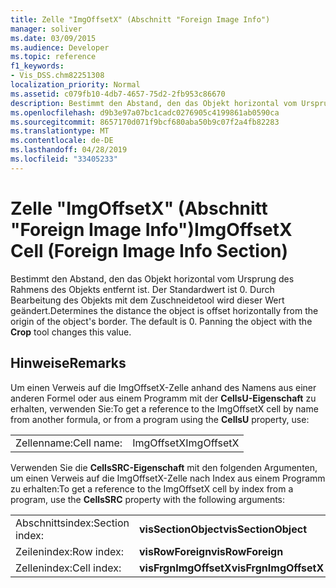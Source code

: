 ```yaml
---
title: Zelle "ImgOffsetX" (Abschnitt "Foreign Image Info")
manager: soliver
ms.date: 03/09/2015
ms.audience: Developer
ms.topic: reference
f1_keywords:
- Vis_DSS.chm82251308
localization_priority: Normal
ms.assetid: c079fb10-4db7-4657-75d2-2fb953c86670
description: Bestimmt den Abstand, den das Objekt horizontal vom Ursprung des Rahmens des Objekts entfernt ist. Der Standardwert ist 0. Durch Bearbeitung des Objekts mit dem Zuschneidetool wird dieser Wert geändert.
ms.openlocfilehash: d9b3e97a07bc1cadc0276905c4199861ab0590ca
ms.sourcegitcommit: 8657170d071f9bcf680aba50b9c07f2a4fb82283
ms.translationtype: MT
ms.contentlocale: de-DE
ms.lasthandoff: 04/28/2019
ms.locfileid: "33405233"
---
```

# <a name="imgoffsetx-cell-foreign-image-info-section"></a><span data-ttu-id="154fd-105">Zelle "ImgOffsetX" (Abschnitt "Foreign Image Info")</span><span class="sxs-lookup"><span data-stu-id="154fd-105">ImgOffsetX Cell (Foreign Image Info Section)</span></span>

<span data-ttu-id="154fd-p102">Bestimmt den Abstand, den das Objekt horizontal vom Ursprung des Rahmens des Objekts entfernt ist. Der Standardwert ist 0. Durch Bearbeitung des Objekts mit dem Zuschneidetool wird dieser Wert geändert.</span><span class="sxs-lookup"><span data-stu-id="154fd-p102">Determines the distance the object is offset horizontally from the origin of the object's border. The default is 0. Panning the object with the **Crop** tool changes this value.</span></span> 
  
## <a name="remarks"></a><span data-ttu-id="154fd-109">Hinweise</span><span class="sxs-lookup"><span data-stu-id="154fd-109">Remarks</span></span>

<span data-ttu-id="154fd-110">Um einen Verweis auf die ImgOffsetX-Zelle anhand des Namens aus einer anderen Formel oder aus einem Programm mit der **CellsU-Eigenschaft** zu erhalten, verwenden Sie:</span><span class="sxs-lookup"><span data-stu-id="154fd-110">To get a reference to the ImgOffsetX cell by name from another formula, or from a program using the **CellsU** property, use:</span></span> 
  
|||
|:-----|:-----|
| <span data-ttu-id="154fd-111">Zellenname:</span><span class="sxs-lookup"><span data-stu-id="154fd-111">Cell name:</span></span>  <br/> | <span data-ttu-id="154fd-112">ImgOffsetX</span><span class="sxs-lookup"><span data-stu-id="154fd-112">ImgOffsetX</span></span>  <br/> |
   
<span data-ttu-id="154fd-113">Verwenden Sie die **CellsSRC-Eigenschaft** mit den folgenden Argumenten, um einen Verweis auf die ImgOffsetX-Zelle nach Index aus einem Programm zu erhalten:</span><span class="sxs-lookup"><span data-stu-id="154fd-113">To get a reference to the ImgOffsetX cell by index from a program, use the **CellsSRC** property with the following arguments:</span></span> 
  
|||
|:-----|:-----|
| <span data-ttu-id="154fd-114">Abschnittsindex:</span><span class="sxs-lookup"><span data-stu-id="154fd-114">Section index:</span></span>  <br/> |<span data-ttu-id="154fd-115">**visSectionObject**</span><span class="sxs-lookup"><span data-stu-id="154fd-115">**visSectionObject**</span></span> <br/> |
| <span data-ttu-id="154fd-116">Zeilenindex:</span><span class="sxs-lookup"><span data-stu-id="154fd-116">Row index:</span></span>  <br/> |<span data-ttu-id="154fd-117">**visRowForeign**</span><span class="sxs-lookup"><span data-stu-id="154fd-117">**visRowForeign**</span></span> <br/> |
| <span data-ttu-id="154fd-118">Zellenindex:</span><span class="sxs-lookup"><span data-stu-id="154fd-118">Cell index:</span></span>  <br/> |<span data-ttu-id="154fd-119">**visFrgnImgOffsetX**</span><span class="sxs-lookup"><span data-stu-id="154fd-119">**visFrgnImgOffsetX**</span></span> <br/> |
   

